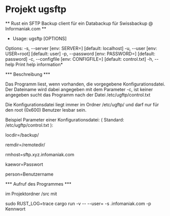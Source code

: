 # Projekt ugsftp

** Rust ein SFTP Backup client für ein Databackup für  Swissbackup @ Informaniak.com **

* Usage: ugsftp [OPTIONS]

Options:
  -s, --server <SERVER>          [env: SERVER=] [default: localhost]
  -u, --user <USER>              [env: USER=root] [default: user]
  -p, --password <PASSWORD>      [env: PASSWORD=] [default: password]
  -c, --configfile <CONFIGFILE>  [env: CONFIGFILE=] [default: control.txt]
  -h, --help                     Print help information*


*** Beschreibung ***

Das Programm liest, wenn vorhanden, die vorgegebene Konfigurationsdatei.
Der Dateiname wird dabei angegeben mit dem Parameter -c, ist keiner angegeben
sucht das Programm nach der Datei /etc/ugftp/control.txt

Die Konfigurationsdatei liegt immer im Ordner /etc/ugftp/
und darf nur für den root (0x600) Benutzer lesbar sein.

Beispiel Parameter einer Konfigurationsdatei: ( Standard: /etc/ugftp/control.txt ):

locdir=/backup/

remdir=/remotedir/

rmhost=sftp.xyz.infomaniak.com

kaewor=Passwort

person=Benutzername




*** Aufruf des Programmes ***

im Projektordner /src mit

sudo RUST_LOG=trace cargo run -v -- --user=<benutzer> -s <zielurl>.infomaniak.com -p Kennwort
